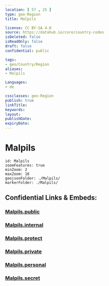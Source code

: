 ```yaml
---
location: [ 57 , 25 ] 
type: geo-Region
title: Malpils

license: CC BY-SA 4.0
source: https://datahub.io/core/country-codes
isDeleted: false
isReadOnly: false
draft: false
confidential: public

tags:
- geo/Country/Region
aliases:
- Malpils

Languages:
- de

cssclasses: geo-Region
publish: true
linkTitle: 
keywords: 
layout: 
publishDate: 
expiryDate: 
---
```


# Malpils

```leaflet
id: Malpils
zoomFeatures: true 
minZoom: 2 
maxZoom: 18
geojsonFolder: ./Malpils/
markerFolder: ./Malpils/
```


## Confidential Links & Embeds: 

### [Malpils.public](/_public/\Earth\Continent\Europe\Europe~North\Latvia\CountiesMalpils.public.md) 

### [Malpils.internal](/_internal/\Earth\Continent\Europe\Europe~North\Latvia\CountiesMalpils.internal.md) 

### [Malpils.protect](/_protect/\Earth\Continent\Europe\Europe~North\Latvia\CountiesMalpils.protect.md) 

### [Malpils.private](/_private/\Earth\Continent\Europe\Europe~North\Latvia\CountiesMalpils.private.md) 

### [Malpils.personal](/_personal/\Earth\Continent\Europe\Europe~North\Latvia\CountiesMalpils.personal.md) 

### [Malpils.secret](/_secret/\Earth\Continent\Europe\Europe~North\Latvia\CountiesMalpils.secret.md)


